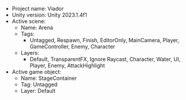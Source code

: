 <!-- UNITY CODE ASSIST INSTRUCTIONS START -->
- Project name: Viador
- Unity version: Unity 2023.1.4f1
- Active scene:
  - Name: Arena
  - Tags:
    - Untagged, Respawn, Finish, EditorOnly, MainCamera, Player, GameController, Enemy, Character
  - Layers:
    - Default, TransparentFX, Ignore Raycast, Character, Water, UI, Player, Enemy, AttackHighlight
- Active game object:
  - Name: StageContainer
  - Tag: Untagged
  - Layer: Default
<!-- UNITY CODE ASSIST INSTRUCTIONS END -->